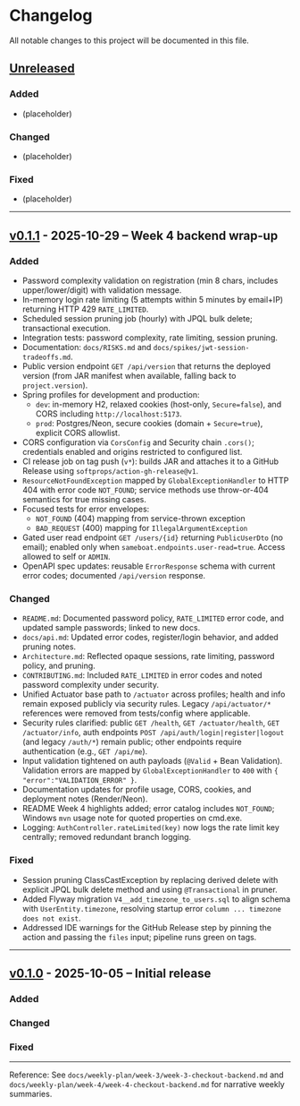 # Changelog

All notable changes to this project will be documented in this file.

## [Unreleased]
### Added
- (placeholder)

### Changed
- (placeholder)

### Fixed
- (placeholder)

---

## [v0.1.1] - 2025-10-29 – Week 4 backend wrap-up
### Added
- Password complexity validation on registration (min 8 chars, includes upper/lower/digit) with validation message.
- In-memory login rate limiting (5 attempts within 5 minutes by email+IP) returning HTTP 429 `RATE_LIMITED`.
- Scheduled session pruning job (hourly) with JPQL bulk delete; transactional execution.
- Integration tests: password complexity, rate limiting, session pruning.
- Documentation: `docs/RISKS.md` and `docs/spikes/jwt-session-tradeoffs.md`.
- Public version endpoint `GET /api/version` that returns the deployed version (from JAR manifest when available, falling back to `project.version`).
- Spring profiles for development and production:
  - `dev`: in-memory H2, relaxed cookies (host-only, `Secure=false`), and CORS including `http://localhost:5173`.
  - `prod`: Postgres/Neon, secure cookies (domain + `Secure=true`), explicit CORS allowlist.
- CORS configuration via `CorsConfig` and Security chain `.cors()`; credentials enabled and origins restricted to configured list.
- CI release job on tag push (`v*`): builds JAR and attaches it to a GitHub Release using `softprops/action-gh-release@v1`.
- `ResourceNotFoundException` mapped by `GlobalExceptionHandler` to HTTP 404 with error code `NOT_FOUND`; service methods use throw-or-404 semantics for true missing cases.
- Focused tests for error envelopes:
  - `NOT_FOUND` (404) mapping from service-thrown exception
  - `BAD_REQUEST` (400) mapping for `IllegalArgumentException`
- Gated user read endpoint `GET /users/{id}` returning `PublicUserDto` (no email); enabled only when `sameboat.endpoints.user-read=true`. Access allowed to self or `ADMIN`.
- OpenAPI spec updates: reusable `ErrorResponse` schema with current error codes; documented `/api/version` response.

### Changed
- `README.md`: Documented password policy, `RATE_LIMITED` error code, and updated sample passwords; linked to new docs.
- `docs/api.md`: Updated error codes, register/login behavior, and added pruning notes.
- `Architecture.md`: Reflected opaque sessions, rate limiting, password policy, and pruning.
- `CONTRIBUTING.md`: Included `RATE_LIMITED` in error codes and noted password complexity under security.
- Unified Actuator base path to `/actuator` across profiles; health and info remain exposed publicly via security rules. Legacy `/api/actuator/*` references were removed from tests/config where applicable.
- Security rules clarified: public `GET /health`, `GET /actuator/health`, `GET /actuator/info`, auth endpoints `POST /api/auth/login|register|logout` (and legacy `/auth/*`) remain public; other endpoints require authentication (e.g., `GET /api/me`).
- Input validation tightened on auth payloads (`@Valid` + Bean Validation). Validation errors are mapped by `GlobalExceptionHandler` to `400` with `{ "error":"VALIDATION_ERROR" }`.
- Documentation updates for profile usage, CORS, cookies, and deployment notes (Render/Neon).
- README Week 4 highlights added; error catalog includes `NOT_FOUND`; Windows `mvn` usage note for quoted properties on cmd.exe.
- Logging: `AuthController.rateLimited(key)` now logs the rate limit key centrally; removed redundant branch logging.

### Fixed
- Session pruning ClassCastException by replacing derived delete with explicit JPQL bulk delete method and using `@Transactional` in pruner.
- Added Flyway migration `V4__add_timezone_to_users.sql` to align schema with `UserEntity.timezone`, resolving startup error `column ... timezone does not exist`.
- Addressed IDE warnings for the GitHub Release step by pinning the action and passing the `files` input; pipeline runs green on tags.

---

## [v0.1.0] - 2025-10-05 – Initial release
### Added


### Changed


### Fixed


---
Reference: See `docs/weekly-plan/week-3/week-3-checkout-backend.md` and `docs/weekly-plan/week-4/week-4-checkout-backend.md` for narrative weekly summaries.


[Unreleased]: https://github.com/sameboat-platform/backend/compare/v0.1.1...HEAD
[v0.1.1]: https://github.com/sameboat-platform/backend/releases/tag/v0.1.1
[v0.1.0]: https://github.com/sameboat-platform/backend/releases/tag/v0.1.0
